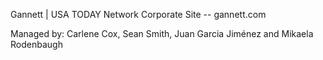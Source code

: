Gannett | USA TODAY Network Corporate Site -- gannett.com

Managed by: Carlene Cox, Sean Smith, Juan Garcia Jiménez and Mikaela Rodenbaugh